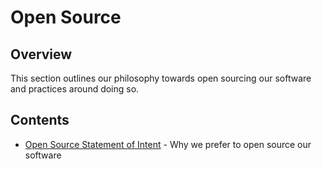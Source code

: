 # Open Source

## Overview

This section outlines our philosophy towards open sourcing our software and practices around doing so.

## Contents

- [Open Source Statement of Intent](./intent.md) - Why we prefer to open source our software

